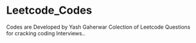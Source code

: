 # Leetcode_Codes
Codes are Developed by Yash Gaherwar
Colection of Leetcode Questions for cracking coding Interviews..
